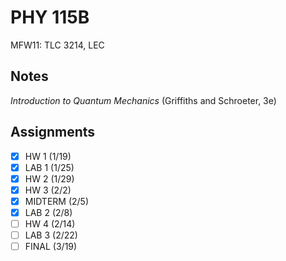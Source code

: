 # PHY 115B
MFW11: TLC 3214, LEC
## Notes
*Introduction to Quantum Mechanics* (Griffiths and Schroeter, 3e)

## Assignments
- [x] HW 1 (1/19)
- [x] LAB 1 (1/25)
- [x] HW 2 (1/29)
- [x] HW 3 (2/2)
- [x] MIDTERM (2/5)
- [x] LAB 2 (2/8)
- [ ] HW 4 (2/14)
- [ ] LAB 3 (2/22)
- [ ] FINAL (3/19)